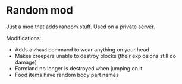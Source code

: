 # Random mod

Just a mod that adds random stuff. Used on a private server.

Modifications:

- Adds a `/head` command to wear anything on your head
- Makes creepers unable to destroy blocks (their explosions still do damage)
- Farmland no longer is destroyed when jumping on it
- Food items have random body part names
